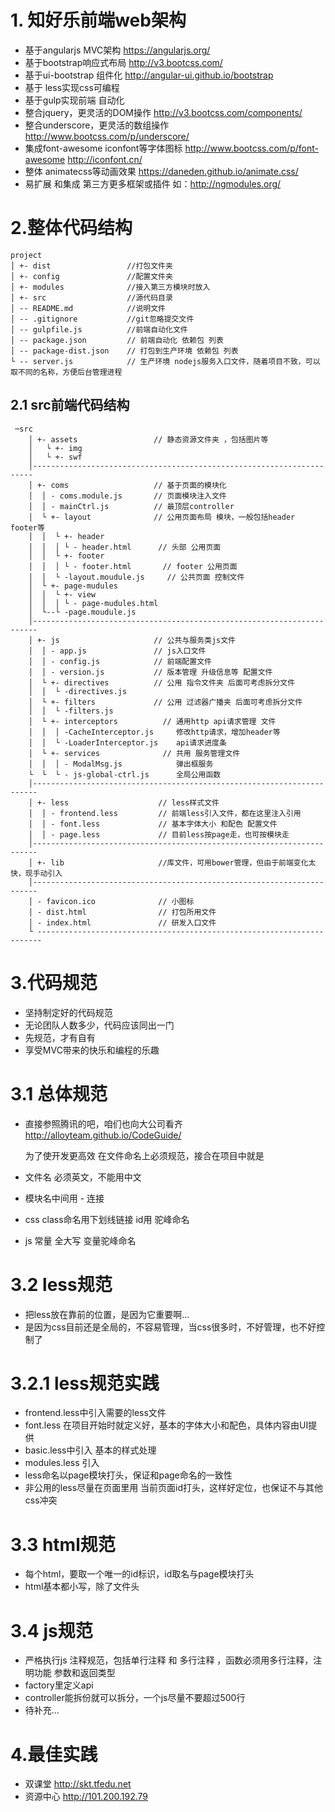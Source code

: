 # 1. 知好乐前端web架构

- 基于angularjs MVC架构   https://angularjs.org/
- 基于bootstrap响应式布局  http://v3.bootcss.com/
- 基于ui-bootstrap 组件化  http://angular-ui.github.io/bootstrap
- 基于 less实现css可编程
- 基于gulp实现前端 自动化
- 整合jquery，更灵活的DOM操作 http://v3.bootcss.com/components/
- 整合underscore，更灵活的数组操作  http://www.bootcss.com/p/underscore/
- 集成font-awesome iconfont等字体图标  http://www.bootcss.com/p/font-awesome   http://iconfont.cn/
- 整体 animatecss等动画效果  https://daneden.github.io/animate.css/
- 易扩展 和集成 第三方更多框架或插件  如：http://ngmodules.org/

# 2.整体代码结构

```
project
│ +- dist                 //打包文件夹
│ +- config               //配置文件夹
│ +- modules              //接入第三方模块时放入
│ +- src                  //源代码目录
│ -- README.md            //说明文件
│ -- .gitignore           //git忽略提交文件
│ -- gulpfile.js          //前端自动化文件
│ -- package.json         // 前端自动化 依赖包 列表
│ -- package-dist.json    // 打包到生产环境 依赖包 列表
└ -- server.js            // 生产环境 nodejs服务入口文件，随着项目不致，可以取不同的名称，方便后台管理进程
```
## 2.1 src前端代码结构
```
 ─src
    │ +- assets                 // 静态资源文件夹 ，包括图片等
    │	└ +- img
    │	└ +- swf
    │----------------------------------------------------------------------
    │ +- coms                   // 基于页面的模块化
    │  │ - coms.module.js       // 页面模块注入文件
    │  │ - mainCtrl.js          // 最顶层controller
    │  └ +- layout              // 公用页面布局 模块，一般包括header  footer等
    │  │  └ +- header
    │  │  │	└ - header.html      // 头部 公用页面
    │  │  └ +- footer
    │  │  │	└ - footer.html       // footer 公用页面
    │  │  └ -layout.moudule.js     // 公共页面 控制文件
    │  └ +- page-mudules
    │  │  └ +- view
    │  │  │	└ - page-mudules.html
    │  └--└ -page.moudule.js
    │-----------------------------------------------------------------------
    │ +- js                     // 公共与服务类js文件
    │  │ - app.js               // js入口文件
    │  │ - config.js            // 前端配置文件
    │  │ - version.js           // 版本管理 升级信息等 配置文件
    │  └ +- directives          // 公用 指令文件夹 后面可考虑拆分文件
    │  │  └ -directives.js
    │  └ +- filters             // 公用 过滤器广播夹 后面可考虑拆分文件
    │  │  └ -filters.js
    │  └ +- interceptors          // 通用http api请求管理 文件
    │  │  │ -CacheInterceptor.js     修改http请求，增加header等
    │  │  └ -LoaderInterceptor.js    api请求进度条
    │  └ +- services              // 共用 服务管理文件
    │  │  │ - ModalMsg.js            弹出框服务
    └  └  └ - js-global-ctrl.js      全局公用函数
    │-----------------------------------------------------------------------
    │ +- less                    // less样式文件
    │  │ - frontend.less         // 前端less引入文件，都在这里注入引用
    │  │ - font.less             // 基本字体大小 和配色 配置文件
    │  │ - page.less             // 目前less按page走，也可按模块走
    │-----------------------------------------------------------------------
    │ +- lib                     //库文件，可用bower管理，但由于前端变化太快，现手动引入
    │-----------------------------------------------------------------------
    │ - favicon.ico              // 小图标
    │ - dist.html                // 打包所用文件
    │ - index.html               // 研发入口文件
    └ -----------------------------------------------------------------------
```

# 3.代码规范

- 坚持制定好的代码规范
- 无论团队人数多少，代码应该同出一门
- 先规范，才有自有
- 享受MVC带来的快乐和编程的乐趣
# 3.1 总体规范

- 直接参照腾讯的吧，咱们也向大公司看齐  http://alloyteam.github.io/CodeGuide/
  
  为了使开发更高效
   在文件命名上必须规范，接合在项目中就是
 - 文件名 必须英文，不能用中文
 - 模块名中间用 - 连接
 - css class命名用下划线链接  id用 驼峰命名
 - js 常量 全大写  变量驼峰命名


# 3.2 less规范


- 把less放在靠前的位置，是因为它重要啊...
- 是因为css目前还是全局的，不容易管理，当css很多时，不好管理，也不好控制了


# 3.2.1 less规范实践

 - frontend.less中引入需要的less文件
 - font.less 在项目开始时就定义好，基本的字体大小和配色，具体内容由UI提供
 - basic.less中引入 基本的样式处理
 - modules.less 引入
 - less命名以page模块打头，保证和page命名的一致性
 - 非公用的less尽量在页面里用 当前页面id打头，这样好定位，也保证不与其他css冲突
 
 
# 3.3 html规范
 - 每个html，要取一个唯一的id标识，id取名与page模块打头
 - html基本都小写，除了文件头
 

# 3.4 js规范
 - 严格执行js 注释规范，包括单行注释 和 多行注释 ，函数必须用多行注释，注明功能 参数和返回类型
 - factory里定义api
 - controller能拆份就可以拆分，一个js尽量不要超过500行
 - 待补充...
 
 
# 4.最佳实践

 - 双课堂 http://skt.tfedu.net
 - 资源中心 http://101.200.192.79